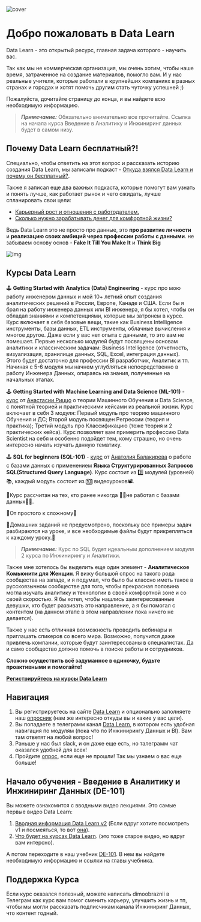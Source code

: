![cover](https://github.com/Data-Learn/data-engineering/blob/master/img/DataLearnCover.png)

# Добро пожаловать в Data Learn

Data Learn - это открытый ресурс, главная задача которого - научить вас. 

Так как мы не коммерческая организация, мы очень хотим, чтобы наше время, затраченное на создание материалов, помогло вам. И у нас реальные учителя, которые работали в крупнейших компаниях в разных странах и городах и хотят помочь другим стать чуточку успешней ;)

Пожалуйста, дочитайте страницу до конца, и вы найдете всю необходимую информацию.

> **_Примечание:_** Обязательно внимательно все прочитайте. Ссылка на начала курса Введение в Аналитику и Инжиниринг данных будет в самом низу.

## Почему Data Learn бесплатный?!
Специально, чтобы ответить на этот вопрос и рассказать историю создания Data Learn, мы записали подкаст - [Откуда взялся Data Learn и почему он бесплатный?](https://anchor.fm/dmitry23/episodes/Data-Learn-e1dkmsl).

Также я записал еще два важных подкаста, которые помогут вам узнать и понять лучше, как работает рынок и чего ожидать, лучше спланировать свои цели:
- [Карьерный рост и отношения с работодателем.](https://anchor.fm/dmitry23/episodes/ep-e1dpf6m)
- [Сколько нужно зарабатывать денег для комфортной жизни?](https://anchor.fm/dmitry23/episodes/ep-e1dun3p)

Ведь Data Learn это не просто про данные, это **про развитие личности** и **реализацию своих амбиций через профессии работы с данными**. не забываем основу основ - **Fake It Till You Make It** и **Think Big**

![img](https://github.com/Data-Learn/data-engineering/blob/54baae65419005727af68d521cb0965070882ecf/interview%20how%20to%20meme.jpg)


## Курсы Data Learn
🕹 **Getting Started with Analytics (Data) Engineering** - курс про мою работу инженером данных и мой 10+ летний опыт создания аналитических решений в России, Европе, Канаде и США. Если бы я брал на работу инженера данных или BI инженера, я бы хотел, чтобы он обладал знаниями и компетенциями, которые мы затронем в курсе. Курс включает в себя базовые вещи, такие как Business Intelligence инструменты, базы данных, ETL инструменты, облачные вычисления и многое другое. Даже если у вас нет опыта с данными, то это вам не помешает. Первые несколько модулей будут посвящены основам аналитики и классическим задачам: Business Intelligence (отчетность, визуализация, хранилище данных, SQL, Excel, интеграция данных). Этого будет достаточно для профессии BI разработчик, Аналитик и тп. Начиная с 5-6 модуля мы начнем углубляться непосредственно в работу Инженера Данных, опираясь на знания, полученные на начальных этапах.

🕹 **Getting Started with Machine Learning and Data Science (ML-101)** - [курс](https://github.com/Data-Learn/data-science/blob/main/ML-101%20Guide.md) от [Анастасии Риццо](https://www.linkedin.com/in/anastasia-r-7b8a0376) о теории Машинного Обучения и Data Science, с понятной теорией и практическими кейсами из реальной жизни. Курс включает в себя 3 модуля: Первый модуль про теорию машинного Обучения и ДС; Второй модуль посвящен Регрессии (теория и практика); Третий модуль про Классификацию (тоже теория и 2 практических кейса). Курс позволяет вам примерить профессию Data Scientist на себя и особенно подойдет тем, кому страшно, но очень интересно начать изучать данную тематику.

🕹 **SQL for beginners (SQL-101)** - [курс](https://github.com/Data-Learn/sql-101/blob/main/SQL-101%20Guide.md) от [Анатолия Балакирева](https://www.linkedin.com/in/anatolii-balakiriev) о работе с базами данных с применением **Языка Структурированных Запросов SQL(Structured Query Language)**. Курс состоит из 3️⃣ модулей (уровней)📚, каждый модуль состоит из 🔟 видеоуроков📽. 

💫Курс рассчитан на тех, кто ранее никогда 👩‍💻не работал с базами данных🧑‍💻.

💫От простого к сложному🚀

💫Домашних заданий не предусмотрено, поскольку все примеры задач разбираются на уроке, и все необходимые файлы будут прикрепляться к каждому уроку.📎

> **_Примечание:_** Курс по SQL будет идеальным дополнением модуля 2 курса по Инжинирингу и Аналитики.

Также мне хотелось бы выделить еще один элемент - **Аналитическое Комьюнити для Женщин**. Я вижу большой спрос на такого рода сообщества на западе, и я подумал, что было бы классно иметь такое в русскоязычном сообществе для того, чтобы прекрасная половина могла изучать аналитику и технологии в своей комфортной зоне и со своей скоростью. Я бы хотел, чтобы нашлись заинтересованные девушки, кто будет развивать это направление, а я бы помогал с контентом (на данном этапе в этом направлении пока ничего не делается).

Также у нас есть отличная возможность проводить вебинары и приглашать спикеров со всего мира. Возможно, получится даже привлечь компании, которые будут заинтересованы в специалистах. Да и само сообщество должно помочь в поиске работы и сотрудников.

**Сложно осуществить всё задуманное в одиночку, будьте проактивными и помогайте!**

[**Регистрируйтесь на курсы Data Learn**](https://datalearn.ru)

## Навигация
1. Вы регистрируетесь на сайте [Data Learn](https://datalearn.ru) и опционально заполняете наш [опросник](https://docs.google.com/forms/d/e/1FAIpQLSfKj0tgfG7Fxoj1s6H479-dZET6gEcV1VirKpOK86aFYiuHuQ/viewform?usp=sf_link) (нам же интересно откуды вы и какие у вас цели).
2. Вы попадаете в телеграмм канал [Data Learn](https://t.me/datalearn_chat/), в котором есть удобная навигация по модулям (пока что по Инжинирингу Данных и BI). Вам там ответят на любой вопрос!
3. Раньше у нас был slack, и он даже еще есть, но талеграмм чат оказался удобней для всех!
4. Пройдите [опрос](https://docs.google.com/forms/d/e/1FAIpQLSfKj0tgfG7Fxoj1s6H479-dZET6gEcV1VirKpOK86aFYiuHuQ/viewform?usp=sf_link), если еще не прошли! Так мы узнаем о вас еще больше!


## Начало обучения - Введение в Аналитику и Инжиниринг Данных (DE-101)
Вы можете ознакомится с вводными видео лекциями. Это самые первые видео Data Learn:
1. [Вводная информация Data Learn v2](https://youtu.be/n2TMLxPqQIY) (Если вдруг хотите посмотреть v1 и посмеяться, то вот [oна](https://youtu.be/M1zB5XiOLiI)).
2. [Что будет на курсах Data Learn](https://youtu.be/LHajrS_WaRA). (это тоже старое видео, но вдруг вам интерсно).

А потом переходите в наш учебник [DE-101](https://github.com/Data-Learn/data-engineering/blob/master/DE%20-%20101%20Guide.md). В нем вы найдете необходимую информацию и ссылки на главы учебника. 

## Поддержка Курса

Если курс оказался полезный, можете написать dimoobraznii в Телеграм как курс вам помог сменить карьеру, улучшить жизнь и тп, чтобы мы могли рассказать подписчикам канала Инжиниринг Данных, что контент годный.


